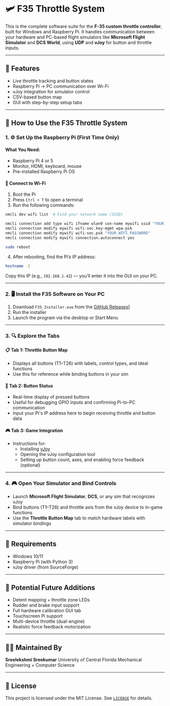 # 🛩️ F35 Throttle System

This is the complete software suite for the **F-35 custom throttle controller**, built for Windows and Raspberry Pi. It handles communication between your hardware and PC-based flight simulators like **Microsoft Flight Simulator** and **DCS World**, using **UDP** and **vJoy** for button and throttle inputs.

---

## 🔧 Features

- Live throttle tracking and button states
- Raspberry Pi → PC communication over Wi-Fi
- vJoy integration for simulator control
- CSV-based button map
- GUI with step-by-step setup tabs

---

## 🛫 How to Use the F35 Throttle System

### 1. ⚙️ Set Up the Raspberry Pi (First Time Only)

#### What You Need:
- Raspberry Pi 4 or 5
- Monitor, HDMI, keyboard, mouse
- Pre-installed Raspberry Pi OS

#### 🧪 Connect to Wi-Fi

1. Boot the Pi
2. Press `Ctrl + T` to open a terminal
3. Run the following commands:

```bash
nmcli dev wifi list  # Find your network name (SSID)

nmcli connection add type wifi ifname wlan0 con-name mywifi ssid "YOUR_WIFI_NAME"
nmcli connection modify mywifi wifi-sec.key-mgmt wpa-psk
nmcli connection modify mywifi wifi-sec.psk "YOUR_WIFI_PASSWORD"
nmcli connection modify mywifi connection.autoconnect yes

sudo reboot
```

4. After rebooting, find the Pi’s IP address:

```bash
hostname -I
```

Copy this IP (e.g., `192.168.1.42`) — you’ll enter it into the GUI on your PC.

---

### 2. 🖥️ Install the F35 Software on Your PC

1. Download `F35_Installer.exe` from the [GitHub Releases]([https://github.com/YOUR_USERNAME/YOUR_REPO_NAME/releases](https://github.com/sreeskmr/F35-Flight-Simulator/tree/main/dist))]
2. Run the installer
3. Launch the program via the desktop or Start Menu

---

### 3. 🔍 Explore the Tabs

#### 📋 Tab 1: Throttle Button Map
- Displays all buttons (T1–T26) with labels, control types, and ideal functions
- Use this for reference while binding buttons in your sim

#### 🔘 Tab 2: Button Status
- Real-time display of pressed buttons
- Useful for debugging GPIO inputs and confirming Pi-to-PC communication
- Input your Pi's IP address here to begin receiving throttle and button data

#### 🎮 Tab 3: Game Integration
- Instructions for:
  - Installing [vJoy](https://sourceforge.net/projects/vjoystick/)
  - Opening the vJoy configuration tool
  - Setting up button count, axes, and enabling force feedback (optional)

---

### 4. 🎮 Open Your Simulator and Bind Controls

- Launch **Microsoft Flight Simulator**, **DCS**, or any sim that recognizes vJoy
- Bind buttons (T1–T26) and throttle axis from the vJoy device to in-game functions
- Use the **Throttle Button Map** tab to match hardware labels with simulator bindings

---

## 🧰 Requirements

- Windows 10/11
- Raspberry Pi (with Python 3)
- vJoy driver (from SourceForge)

---

## 🧱 Potential Future Additions

* Detent mapping + throttle zone LEDs
* Rudder and brake input support
* Full hardware calibration GUI tab
* Touchscreen Pi support
* Multi-device throttle (dual-engine)
* Realistic force feedback motorization

---

## 👨‍💼 Maintained By

**Sreelekshmi Sreekumar**
University of Central Florida
Mechanical Engineering + Computer Science

---

## 📄 License

This project is licensed under the MIT License. See [`LICENSE`](LICENSE) for details.
